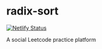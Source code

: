 # radix-sort
[![Netlify Status](https://api.netlify.com/api/v1/badges/9ae1bbe5-d70a-46a0-8110-4479d857cf9a/deploy-status)](https://app.netlify.com/sites/radix-sort/deploys)

A social Leetcode practice platform
